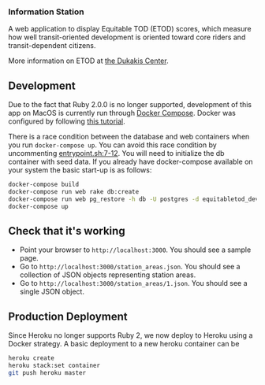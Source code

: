 ### Information Station
A web application to display Equitable TOD (ETOD) scores, which measure how well transit-oriented development is oriented toward core riders and transit-dependent citizens.

More information on ETOD at [the Dukakis Center](http://www.northeastern.edu/dukakiscenter/wp-content/uploads/2013/10/A-Rating-System-for-Equitable-TOD-RailVolution-2013.pdf).

## Development
Due to the fact that Ruby 2.0.0 is no longer supported, development of this app on MacOS is currently run through [Docker Compose](https://docs.docker.com/compose/). Docker was configured by following [this tutorial](https://docs.docker.com/compose/rails/).

There is a race condition between the database and web containers when you run `docker-compose up`. You can avoid this race condition by uncommenting [entrypoint.sh:7-12](https://github.com/MAPC/equitabletod/blob/master/bin/entrypoint.sh#L7-L12). You will need to initialize the db container with seed data. If you already have docker-compose available on your system the basic start-up is as follows:

```sh
docker-compose build
docker-compose run web rake db:create
docker-compose run web pg_restore -h db -U postgres -d equitabletod_development db/fixtures/backup.dump
docker-compose up
```

## Check that it's working

* Point your browser to `http://localhost:3000`. You should see a sample page.
* Go to `http://localhost:3000/station_areas.json`. You should see a collection of JSON objects representing station areas.
* Go to `http://localhost:3000/station_areas/1.json`. You should see a single JSON object.

## Production Deployment
Since Heroku no longer supports Ruby 2, we now deploy to Heroku using a Docker strategy. A basic deployment to a new heroku container can be

```sh
heroku create
heroku stack:set container
git push heroku master
```
